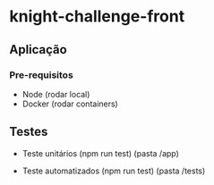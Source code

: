# knight-challenge-front

## Aplicação

### Pre-requisitos

- Node (rodar local)
- Docker (rodar containers)

## Testes

- Teste unitários (npm run test) (pasta /app)

- Teste automatizados (npm run test) (pasta /tests)
